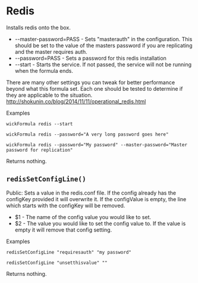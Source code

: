 Redis
=====

Installs redis onto the box.

* --master-password=PASS    - Sets "masterauth" in the configuration.  This should be set to the value of the masters password if you are replicating and the master requires auth.
* --password=PASS           - Sets a password for this redis installation
* --start                   - Starts the service.  If not passed, the service will not be running when the formula ends.

There are many other settings you can tweak for better performance beyond what this formula set.  Each one should be tested to determine if they are applicable to the situation. http://shokunin.co/blog/2014/11/11/operational_redis.html

Examples

    wickFormula redis --start

    wickFormula redis --password="A very long password goes here"

    wickFormula redis --password="My password" --master-password="Master password for replication"

Returns nothing.


`redisSetConfigLine()`
----------------------

Public: Sets a value in the redis.conf file.  If the config already has the configKey provided it will overwrite it.  If the configValue is empty, the line which starts with the configKey will be removed.

* $1 - The name of the config value you would like to set.
* $2 - The value you would like to set the config value to. If the value is empty it will remove that config setting.

Examples

    redisSetConfigLine "requiresauth" "my password"

    redisSetConfigLine "unsetthisvalue" ""

Returns nothing.


